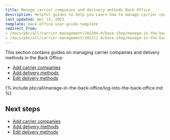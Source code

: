 ```yaml
---
title: Manage carrier companies and delivery methods Back Office
description: Helpful guides to help you Learn how to manage carrier companies and delivery methods in Spryker Cloud Commerce OS Back Office
last_updated: Apr 13, 2023
template: back-office-user-guide-template
redirect_from:
- /docs/pbc/all/carrier-management/202204.0/base-shop/manage-in-the-back-office/log-into-the-back-office.html
- /docs/pbc/all/carrier-management/202311.0/base-shop/manage-in-the-back-office/log-into-the-back-office.html
---
```


This section contains guides on managing carrier companies and delivery methods in the Back Office:

* [Add carrier companies](/docs/pbc/all/carrier-management/{{page.version}}/base-shop/manage-in-the-back-office/add-carrier-companies.html)
* [Add delivery methods](/docs/pbc/all/carrier-management/{{page.version}}/base-shop/manage-in-the-back-office/add-delivery-methods.html)
* [Edit delivery methods](/docs/pbc/all/carrier-management/{{page.version}}/base-shop/manage-in-the-back-office/edit-delivery-methods.html)


{% include pbc/all/manage-in-the-back-office/log-into-the-back-office.md %} <!-- To edit, see /_includes/pbc/all/manage-in-the-back-office/log-into-the-back-office.md -->

## Next steps

* [Add carrier companies](/docs/pbc/all/carrier-management/{{page.version}}/base-shop/manage-in-the-back-office/add-carrier-companies.html)
* [Add delivery methods](/docs/pbc/all/carrier-management/{{page.version}}/base-shop/manage-in-the-back-office/add-delivery-methods.html)
* [Edit delivery methods](/docs/pbc/all/carrier-management/{{page.version}}/base-shop/manage-in-the-back-office/edit-delivery-methods.html)
